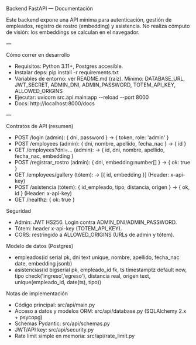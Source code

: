 Backend FastAPI — Documentación

Este backend expone una API mínima para autenticación, gestión de empleados, registro de rostro (embedding) y asistencia. No realiza cómputo de visión: los embeddings se calculan en el navegador.

—

Cómo correr en desarrollo
- Requisitos: Python 3.11+, Postgres accesible.
- Instalar deps: pip install -r requirements.txt
- Variables de entorno: ver README.md (raíz). Mínimo: DATABASE_URL, JWT_SECRET, ADMIN_DNI, ADMIN_PASSWORD, TOTEM_API_KEY, ALLOWED_ORIGINS
- Ejecutar: uvicorn src.api.main:app --reload --port 8000
- Docs: http://localhost:8000/docs

—

Contratos de API (resumen)
- POST /login (admin): { dni, password } → { token, role: 'admin' }
- POST /employees (admin): { dni, nombre, apellido, fecha_nac } → { id }
- GET /employees?dni=... (admin): → { id, dni, nombre, apellido, fecha_nac, embedding }
- POST /registrar_rostro (admin): { dni, embedding:number[] } → { ok: true }
- GET /employees/gallery (tótem): → [{ id, embedding }]  (Header: x-api-key)
- POST /asistencia (tótem): { id_empleado, tipo, distancia, origen } → { ok, id } (Header: x-api-key)
- GET /healthz: { ok: true }

Seguridad
- Admin: JWT HS256. Login contra ADMIN_DNI/ADMIN_PASSWORD.
- Tótem: header x-api-key (TOTEM_API_KEY).
- CORS: restringido a ALLOWED_ORIGINS (URLs de admin y tótem).

Modelo de datos (Postgres)
- empleados(id serial pk, dni text unique, nombre, apellido, fecha_nac date, embedding jsonb)
- asistencias(id bigserial pk, empleado_id fk, ts timestamptz default now, tipo check('ingreso','egreso'), distancia real, origen text, unique(empleado_id, date(ts), tipo))

Notas de implementación
- Código principal: src/api/main.py
- Acceso a datos y modelos ORM: src/api/database.py (SQLAlchemy 2.x + psycopg)
- Schemas Pydantic: src/api/schemas.py
- JWT/API key: src/api/security.py
- Rate limit simple en memoria: src/api/rate_limit.py

